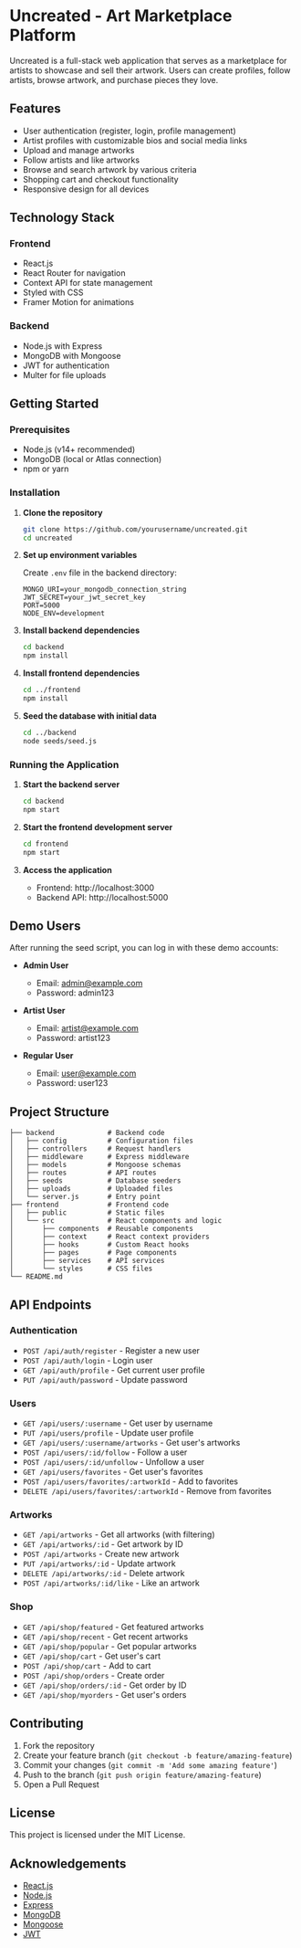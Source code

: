 # Uncreated - Art Marketplace Platform

Uncreated is a full-stack web application that serves as a marketplace for artists to showcase and sell their artwork. Users can create profiles, follow artists, browse artwork, and purchase pieces they love.

## Features

- User authentication (register, login, profile management)
- Artist profiles with customizable bios and social media links
- Upload and manage artworks
- Follow artists and like artworks
- Browse and search artwork by various criteria
- Shopping cart and checkout functionality
- Responsive design for all devices

## Technology Stack

### Frontend
- React.js
- React Router for navigation
- Context API for state management
- Styled with CSS 
- Framer Motion for animations

### Backend
- Node.js with Express
- MongoDB with Mongoose
- JWT for authentication
- Multer for file uploads

## Getting Started

### Prerequisites
- Node.js (v14+ recommended)
- MongoDB (local or Atlas connection)
- npm or yarn

### Installation

1. **Clone the repository**
   ```bash
   git clone https://github.com/yourusername/uncreated.git
   cd uncreated
   ```

2. **Set up environment variables**
   
   Create `.env` file in the backend directory:
   ```
   MONGO_URI=your_mongodb_connection_string
   JWT_SECRET=your_jwt_secret_key
   PORT=5000
   NODE_ENV=development
   ```

3. **Install backend dependencies**
   ```bash
   cd backend
   npm install
   ```

4. **Install frontend dependencies**
   ```bash
   cd ../frontend
   npm install
   ```

5. **Seed the database with initial data**
   ```bash
   cd ../backend
   node seeds/seed.js
   ```

### Running the Application

1. **Start the backend server**
   ```bash
   cd backend
   npm start
   ```

2. **Start the frontend development server**
   ```bash
   cd frontend
   npm start
   ```

3. **Access the application**
   - Frontend: http://localhost:3000
   - Backend API: http://localhost:5000

## Demo Users

After running the seed script, you can log in with these demo accounts:

- **Admin User**
  - Email: admin@example.com
  - Password: admin123

- **Artist User**
  - Email: artist@example.com
  - Password: artist123

- **Regular User**
  - Email: user@example.com
  - Password: user123

## Project Structure

```
├── backend             # Backend code
│   ├── config          # Configuration files
│   ├── controllers     # Request handlers
│   ├── middleware      # Express middleware
│   ├── models          # Mongoose schemas
│   ├── routes          # API routes
│   ├── seeds           # Database seeders
│   ├── uploads         # Uploaded files
│   └── server.js       # Entry point
├── frontend            # Frontend code
│   ├── public          # Static files
│   └── src             # React components and logic
│       ├── components  # Reusable components
│       ├── context     # React context providers
│       ├── hooks       # Custom React hooks
│       ├── pages       # Page components
│       ├── services    # API services
│       └── styles      # CSS files
└── README.md
```

## API Endpoints

### Authentication
- `POST /api/auth/register` - Register a new user
- `POST /api/auth/login` - Login user
- `GET /api/auth/profile` - Get current user profile
- `PUT /api/auth/password` - Update password

### Users
- `GET /api/users/:username` - Get user by username
- `PUT /api/users/profile` - Update user profile
- `GET /api/users/:username/artworks` - Get user's artworks
- `POST /api/users/:id/follow` - Follow a user
- `POST /api/users/:id/unfollow` - Unfollow a user
- `GET /api/users/favorites` - Get user's favorites
- `POST /api/users/favorites/:artworkId` - Add to favorites
- `DELETE /api/users/favorites/:artworkId` - Remove from favorites

### Artworks
- `GET /api/artworks` - Get all artworks (with filtering)
- `GET /api/artworks/:id` - Get artwork by ID
- `POST /api/artworks` - Create new artwork
- `PUT /api/artworks/:id` - Update artwork
- `DELETE /api/artworks/:id` - Delete artwork
- `POST /api/artworks/:id/like` - Like an artwork

### Shop
- `GET /api/shop/featured` - Get featured artworks
- `GET /api/shop/recent` - Get recent artworks
- `GET /api/shop/popular` - Get popular artworks
- `GET /api/shop/cart` - Get user's cart
- `POST /api/shop/cart` - Add to cart
- `POST /api/shop/orders` - Create order
- `GET /api/shop/orders/:id` - Get order by ID
- `GET /api/shop/myorders` - Get user's orders

## Contributing

1. Fork the repository
2. Create your feature branch (`git checkout -b feature/amazing-feature`)
3. Commit your changes (`git commit -m 'Add some amazing feature'`)
4. Push to the branch (`git push origin feature/amazing-feature`)
5. Open a Pull Request

## License

This project is licensed under the MIT License.

## Acknowledgements

- [React.js](https://reactjs.org/)
- [Node.js](https://nodejs.org/)
- [Express](https://expressjs.com/)
- [MongoDB](https://www.mongodb.com/)
- [Mongoose](https://mongoosejs.com/)
- [JWT](https://jwt.io/)
